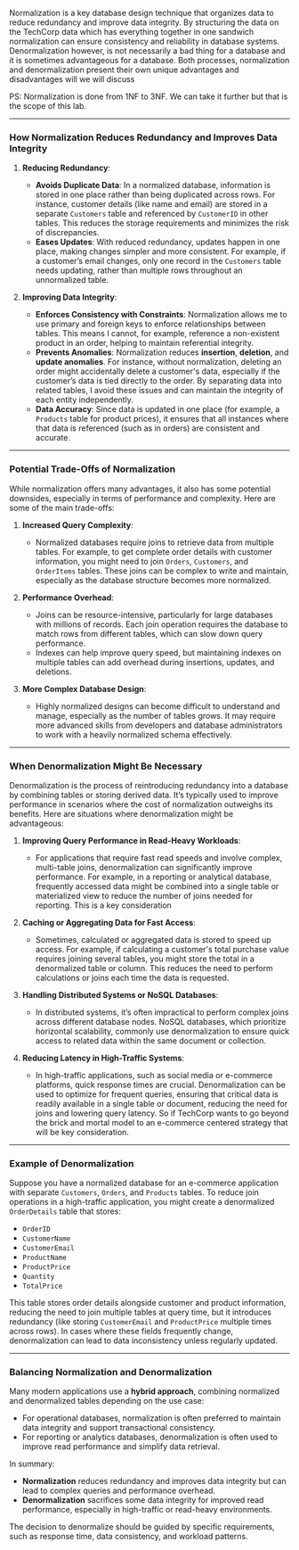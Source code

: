 Normalization is a key database design technique that organizes data to reduce redundancy and improve data integrity. By structuring the data on the TechCorp data which has everything together in one sandwich normalization can ensure consistency and reliability in database systems. Denormalization however, is not necessarily a bad thing for a database and it is sometimes advantageous for a database. Both processes, normalization and denormalization present their own unique advantages and disadvantages will we will discuss

PS: Normalization is done from 1NF to 3NF. We can take it further but that is the scope of this lab.

---

### How Normalization Reduces Redundancy and Improves Data Integrity

1. **Reducing Redundancy**:
   - **Avoids Duplicate Data**: In a normalized database, information is stored in one place rather than being duplicated across rows. For instance, customer details (like name and email) are stored in a separate `Customers` table and referenced by `CustomerID` in other tables. This reduces the storage requirements and minimizes the risk of discrepancies.
   - **Eases Updates**: With reduced redundancy, updates happen in one place, making changes simpler and more consistent. For example, if a customer’s email changes, only one record in the `Customers` table needs updating, rather than multiple rows throughout an unnormalized table.

2. **Improving Data Integrity**:
   - **Enforces Consistency with Constraints**: Normalization allows me to use primary and foreign keys to enforce relationships between tables. This means I cannot, for example, reference a non-existent product in an order, helping to maintain referential integrity.
   - **Prevents Anomalies**: Normalization reduces **insertion**, **deletion**, and **update anomalies**. For instance, without normalization, deleting an order might accidentally delete a customer's data, especially if the customer’s data is tied directly to the order. By separating data into related tables, I avoid these issues and can maintain the integrity of each entity independently.
   - **Data Accuracy**: Since data is updated in one place (for example, a `Products` table for product prices), it ensures that all instances where that data is referenced (such as in orders) are consistent and accurate.

---

### Potential Trade-Offs of Normalization

While normalization offers many advantages, it also has some potential downsides, especially in terms of performance and complexity. Here are some of the main trade-offs:

1. **Increased Query Complexity**:
   - Normalized databases require joins to retrieve data from multiple tables. For example, to get complete order details with customer information, you might need to join `Orders`, `Customers`, and `OrderItems` tables. These joins can be complex to write and maintain, especially as the database structure becomes more normalized. 

2. **Performance Overhead**:
   - Joins can be resource-intensive, particularly for large databases with millions of records. Each join operation requires the database to match rows from different tables, which can slow down query performance.
   - Indexes can help improve query speed, but maintaining indexes on multiple tables can add overhead during insertions, updates, and deletions.

3. **More Complex Database Design**:
   - Highly normalized designs can become difficult to understand and manage, especially as the number of tables grows. It may require more advanced skills from developers and database administrators to work with a heavily normalized schema effectively.

---

### When Denormalization Might Be Necessary

Denormalization is the process of reintroducing redundancy into a database by combining tables or storing derived data. It’s typically used to improve performance in scenarios where the cost of normalization outweighs its benefits. Here are situations where denormalization might be advantageous:

1. **Improving Query Performance in Read-Heavy Workloads**:
   - For applications that require fast read speeds and involve complex, multi-table joins, denormalization can significantly improve performance. For example, in a reporting or analytical database, frequently accessed data might be combined into a single table or materialized view to reduce the number of joins needed for reporting. This is a key consideration 

2. **Caching or Aggregating Data for Fast Access**:
   - Sometimes, calculated or aggregated data is stored to speed up access. For example, if calculating a customer's total purchase value requires joining several tables, you might store the total in a denormalized table or column. This reduces the need to perform calculations or joins each time the data is requested.

3. **Handling Distributed Systems or NoSQL Databases**:
   - In distributed systems, it’s often impractical to perform complex joins across different database nodes. NoSQL databases, which prioritize horizontal scalability, commonly use denormalization to ensure quick access to related data within the same document or collection.

4. **Reducing Latency in High-Traffic Systems**:
   - In high-traffic applications, such as social media or e-commerce platforms, quick response times are crucial. Denormalization can be used to optimize for frequent queries, ensuring that critical data is readily available in a single table or document, reducing the need for joins and lowering query latency. So if TechCorp wants to go beyond the brick and mortal model to an e-commerce centered strategy that will be key consideration.

---

### Example of Denormalization

Suppose you have a normalized database for an e-commerce application with separate `Customers`, `Orders`, and `Products` tables. To reduce join operations in a high-traffic application, you might create a denormalized `OrderDetails` table that stores:
- `OrderID`
- `CustomerName`
- `CustomerEmail`
- `ProductName`
- `ProductPrice`
- `Quantity`
- `TotalPrice`

This table stores order details alongside customer and product information, reducing the need to join multiple tables at query time, but it introduces redundancy (like storing `CustomerEmail` and `ProductPrice` multiple times across rows). In cases where these fields frequently change, denormalization can lead to data inconsistency unless regularly updated.

---

### Balancing Normalization and Denormalization

Many modern applications use a **hybrid approach**, combining normalized and denormalized tables depending on the use case:
- For operational databases, normalization is often preferred to maintain data integrity and support transactional consistency.
- For reporting or analytics databases, denormalization is often used to improve read performance and simplify data retrieval.

In summary:
- **Normalization** reduces redundancy and improves data integrity but can lead to complex queries and performance overhead.
- **Denormalization** sacrifices some data integrity for improved read performance, especially in high-traffic or read-heavy environments.

The decision to denormalize should be guided by specific requirements, such as response time, data consistency, and workload patterns.
